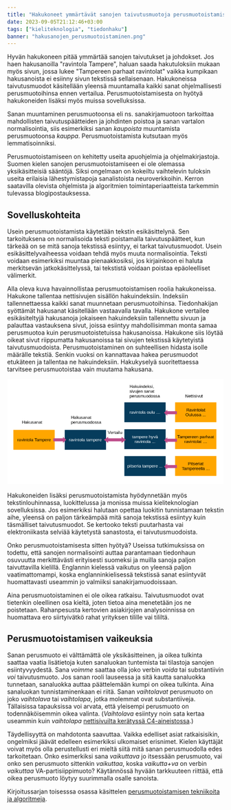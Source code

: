 ```yaml
---
title: "Hakukoneet ymmärtävät sanojen taivutusmuotoja perusmuotoistamisen ansiosta"
date: 2023-09-05T21:12:46+03:00
tags: ["kieliteknologia", "tiedonhaku"]
banner: "hakusanojen_perusmuotoistaminen.png"
---
```


Hyvän hakukoneen pitää ymmärtää sanojen taivutukset ja johdokset. Jos haen hakusanoilla "ravintola Tampere", haluan saada hakutuloksiin mukaan myös sivun, jossa lukee "Tampereen parhaat ravintolat" vaikka kumpikaan hakusanoista ei esiinny sivun tekstissä sellaisenaan. Hakukoneissa taivutusmuodot käsitellään yleensä muuntamalla kaikki sanat ohjelmallisesti perusmuotoihinsa ennen vertailua. Perusmuotoistamisesta on hyötyä hakukoneiden lisäksi myös muissa sovelluksissa.

Sanan muuntaminen perusmuotoonsa eli ns. sanakirjamuotoon tarkoittaa mahdollisten taivutuspäätteiden ja johdinten poistoa ja sanan vartalon normalisointia, siis esimerkiksi sanan *kaupoista* muuntamista perusmuotoonsa *kauppa*. Perusmuotoistamista kutsutaan myös lemmatisoinniksi.

Perusmuotoistamiseen on kehitetty useita apuohjelmia ja ohjelmakirjastoja. Suomen kielen sanojen perusmuotoistamiseen ei ole olemassa yksikäsitteisiä sääntöjä. Siksi ongelmaan on kokeiltu vaihtelevin tuloksin useita erilaisia lähestymistapoja sanalistoista neuroverkkoihin. Kerron saatavilla olevista ohjelmista ja algoritmien toimintaperiaatteista tarkemmin tulevassa blogipostauksessa.

## Sovelluskohteita

Usein perusmuotoistamista käytetään tekstin esikäsittelynä. Sen tarkoituksena on normalisoida teksti poistamalla taivutuspäätteet, kun tärkeää on se mitä sanoja tekstissä esiintyy, ei tarkat taivutusmuodot. Usein esikäsittelyvaiheessa voidaan tehdä myös muuta normalisointia. Teksti voidaan esimerkiksi muuntaa pienaakkosiksi, jos kirjainkoon ei haluta merkitsevän jatkokäsittelyssä, tai tekstistä voidaan poistaa epäoleelliset välimerkit.

Alla oleva kuva havainnollistaa perusmuotoistamisen roolia hakukoneissa. Hakukone tallentaa nettisivujen sisällön hakuindeksiin. Indeksiin tallennettaessa kaikki sanat muunnetaan perusmuotoihinsa. Tiedonhakijan syöttämät hakusanat käsitellään vastaavalla tavalla. Hakukone vertailee esikäsiteltyjä hakusanoja jokaiseen hakuindeksiin tallennettu sivuun ja palauttaa vastauksena sivut, joissa esiintyy mahdollisimman monta samaa perusmuotoa kuin perusmuotoistetuissa hakusanoissa. Hakukone siis löytää oikeat sivut riippumatta hakusanoissa tai sivujen tekstissä käytetyistä taivutusmuodoista. Perusmuotoistaminen on suhteellisen hidasta isolle määrälle tekstiä. Senkin vuoksi on kannattavaa hakea perusmuodot etukäteen ja tallentaa ne hakuindeksiin. Hakukyselyä suoritettaessa tarvitsee perusmuotoistaa vain muutama hakusana.

![Esimerkki perusmuotoistamisesta hakukoneessa. Hakuindeksiin on tallennettu perusmuotoistetut versiot nettisivuista. Hakusanat perusmuotoistetaan samalla tavalla. Hakusanoja perusmuotoja vertaillaan jokaiseen hakuindeksin dokumenttiin.](hakusanojen_perusmuotoistaminen.png)

Hakukoneiden lisäksi perusmuotoistamista hyödynnetään myös tekstinlouhinnassa, luokittelussa ja monissa muissa kieliteknologian sovelluksissa. Jos esimerkiksi halutaan opettaa luokitin tunnistamaan tekstin aihe, yleensä on paljon tärkeämpää mitä sanoja tekstissä esiintyy kuin täsmälliset taivutusmuodot. Se kertooko teksti puutarhasta vai elektroniikasta selviää käytetystä sanastosta, ei taivutusmuodoista.

Onko perusmuotoistamisesta sitten hyötyä? Useissa tutkimuksissa on todettu, että sanojen normalisointi auttaa parantamaan tiedonhaun osuvuutta merkittävästi erityisesti suomeksi ja muilla sanoja paljon taivuttavilla kielillä. Englannin kielessä vaikutus on yleensä paljon vaatimattomampi, koska englanninkielisessä tekstissä sanat esiintyvät huomattavasti useammin jo valmiiksi sanakirjamuodoissaan.

Aina perusmuotoistaminen ei ole oikea ratkaisu. Taivutusmuodot ovat tietenkin oleellinen osa kieltä, joten tietoa aina menetetään jos ne poistetaan. Rahanpesusta kertovien asiakirjojen analysoinnissa on huomattava ero siirtyivätkö rahat yrityksen tilille vai tililtä.

## Perusmuotoistamisen vaikeuksia

Sanan perusmuoto ei välttämättä ole yksikäsitteinen, ja oikea tulkinta saattaa vaatia lisätietoja kuten sanaluokan tuntemista tai tilastoja sanojen esiintyvyydestä. Sana *voimme* saattaa olla joko verbin *voida* tai substantiivin *voi* taivutusmuoto. Jos sanan rooli lauseessa ja sitä kautta sanaluokka tunnetaan, sanaluokka auttaa päättelemään kumpi on oikea tulkinta. Aina sanaluokan tunnistaminenkaan ei riitä. Sanan *vaihtolavat* perusmuoto on joko *vaihtolava* tai *vaihtolapa*, jotka molemmat ovat substantiiveja. Tällaisissa tapauksissa voi arvata, että yleisempi perusmuoto on todennäköisemmin oikea valinta. (*Vaihtolava* esiintyy noin sata kertaa useammin kuin *vaihtolapa* [nettisivuilta kerätyssä C4-aineistossa](../suomi-c4/).)

Täydellisyyttä on mahdotonta saavuttaa. Vaikka edelliset asiat ratkaisisikin, ongelmiksi jäävät edelleen esimerkiksi ulkomaiset erisnimet. Kielen käyttäjät voivat myös olla perustellusti eri mieltä siitä mitä sanan perusmuodolla edes tarkoitetaan. Onko esimerkiksi sana *vaikuttava* jo itsessään perusmuoto, vai onko sen perusmuoto sittenkin *vaikuttaa*, koska *vaikutta+va* on verbin *vaikuttaa* VA-partisiippimuoto? Käytännössä hyvään tarkkuuteen riittää, että oikea perusmuoto löytyy suurimmalla osalle sanoista.

Kirjoitussarjan toisesssa osassa käsittelen [perusmuotoistamisen tekniikoita ja algoritmeja](../perusmuotoistamisen_tekniikat/).
